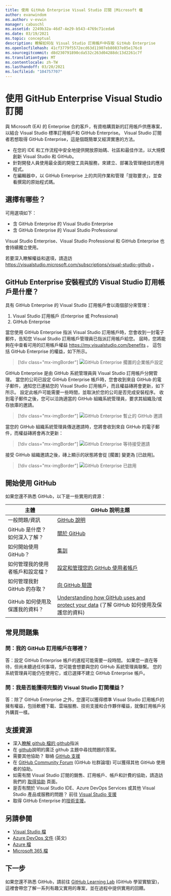 ```yaml
---
title: 使用 GitHub Enterprise Visual Studio 訂閱 |Microsoft 檔
author: evanwindom
ms.author: v-evwin
manager: cabuschl
ms.assetid: 2249b32a-46d7-4e29-b543-4769c71ceda6
ms.date: 03/19/2021
ms.topic: conceptual
description: 瞭解如何在 Visual Studio 訂用帳戶中存取 GitHub Enterprise
ms.openlocfilehash: 41cf3779f5572ecd63d11907eb80837e05e176c8
ms.sourcegitcommit: d8d230791890cda532c263d04288dc13d2261c7f
ms.translationtype: MT
ms.contentlocale: zh-TW
ms.lasthandoff: 03/20/2021
ms.locfileid: "104757707"
---
```

# <a name="visual-studio-subscriptions-with-github-enterprise"></a>使用 GitHub Enterprise Visual Studio 訂閱 

與 Microsoft (EA) 的 Enterprise 合約客戶，有資格購買新的訂用帳戶供應專案，以結合 Visual Studio 標準訂用帳戶和 GitHub Enterprise。 Visual Studio 訂閱者若想取得 GitHub Enterprise，這是個既簡單又經濟實惠的方法。 

- 在您的 IDE 和工作流程中安全地提供開放原始碼、社區和最佳作法，以大規模創新 Visual Studio 和 GitHub。
- 針對開發人員使用最全面的開發工具與服務，來建立、部署及管理絕佳的應用程式。 
- 在編輯器中，以 GitHub Enterprise 上的共同作業和管理「提取要求」，並查看撰寫的原始程式碼。 

## <a name="whats-available"></a>選擇有哪些？ 

可用選項如下：

- 含 GitHub Enterprise 的 Visual Studio Enterprise
- 含 GitHub Enterprise 的 Visual Studio Professional

Visual Studio Enterprise、Visual Studio Professional 和 GitHub Enterprise 也會持續獨立使用。 

若要深入瞭解權益和選項，請造訪 <https://visualstudio.microsoft.com/subscriptions/visual-studio-github> 。 

## <a name="what-is-the-visual-studio-subscription-with-github-enterprise-setup-process"></a>GitHub Enterprise 安裝程式的 Visual Studio 訂用帳戶是什麼？

具有 GitHub Enterprise 的 Visual Studio 訂用帳戶會以兩個部分來管理：
1. Visual Studio 訂用帳戶 (Enterprise 或 Professional)
2. GitHub Enterprise 

當您使用 GitHub Enterprise 指派 Visual Studio 訂用帳戶時，您會收到一封電子郵件，告知您 Visual Studio 訂用帳戶管理員已指派訂用帳戶給您。  屆時，您將能夠在中查看可用的訂用帳戶權益 <https://my.visualstudio.com/benefits> 。  這包括 GitHub Enterprise 的權益，如下所示。

   > [!div class="mx-imgBorder"]
   > ![GitHub Enterprise 擱置的企業帳戶設定](_img/access-github/pending-account-setup.png "您的組織必須先設定企業帳戶。")  

GitHub Enterprise 是由 GitHub 系統管理員與 Visual Studio 訂用帳戶分開管理。  當您的公司已設定 GitHub Enterprise 帳戶時，您會收到來自 GitHub 的電子郵件，通知您已連結您的 Visual Studio 訂用帳戶，而且權益磚將會更新，如下所示。  設定此帳戶可能需要一些時間，並取決於您的公司是否完成安裝程序。 收到電子郵件之後，您可以洽詢適當的 GitHub 組織系統管理員，要求其組織及/或存放庫的邀請。  

   > [!div class="mx-imgBorder"]
   > ![GitHub Enterprise 暫止的 GitHub 邀請](_img/access-github/pending-invite.png "請洽詢您的 GitHub 系統管理員，要求對 GitHub 組織提出邀請。")  

當您的 GitHub 組織系統管理員傳送邀請時，您將會收到來自 GitHub 的電子郵件，而權益磚將會再次更新：

   > [!div class="mx-imgBorder"]
   > ![GitHub Enterprise 等待接受邀請](_img/access-github/pending-acceptance.png "接受您在 GitHub 的電子郵件中收到的邀請")  

接受 GitHub 組織邀請之後，磚上顯示的狀態將會從 [擱置] 變更為 [已啟用]。

   > [!div class="mx-imgBorder"]
   > ![GitHub Enterprise 已啟用](_img/access-github/activated.png "接受邀請後，磚將會指出您的訂用帳戶已啟用。")  

## <a name="get-started-with-github"></a>開始使用 GitHub

如果您還不熟悉 GitHub，以下是一些實用的資源：

| 主體                                  | GitHub 說明主題                                     |
|------------------------------------------|-------------------------------------------------------|
| 一般問題/資訊          | [GitHub 說明](https://help.github.com)             |
| GitHub 是什麼？  如何深入了解？  | [關於 GitHub](https://help.github.com/categories/about-github)                                       |
| 如何開始使用 GitHub？     | [集訓](https://help.github.com/categories/bootcamp)                                              |
| 如何管理我的使用者帳戶和設定檔？       | [設定和管理您的 GitHub 使用者帳戶](https://help.github.com/categories/setting-up-and-managing-your-github-user-account)    |
| 如何管理我對 GitHub 的存取？   | [向 GitHub 驗證](https://help.github.com/categories/authenticating-to-github)                           |
| GitHub 如何使用及保護我的資料？ | [Understanding how GitHub uses and protect your data](https://help.github.com/categories/understanding-how-github-uses-and-protects-your-data) (了解 GitHub 如何使用及保護您的資料)|

## <a name="frequently-asked-questions"></a>常見問題集

### <a name="q--where-is-my-github-subscription"></a>問：我的 GitHub 訂用帳戶在哪裡？
答：設定 GitHub Enterprise 帳戶的進程可能需要一段時間。  如果您一直在等待，但尚未聽過任何事項，您可能會想要與您的 GitHub 系統管理員聯繫。 您的系統管理員可能仍在使用它，或已選擇不建立 GitHub Enterprise 帳戶。 

### <a name="q-do-i-get-the-full-visual-studio-subscription-benefits"></a>問：我是否能獲得完整的 Visual Studio 訂閱權益？
答：除了 GitHub Enterprise 之外，您還可以獲得標準 Visual Studio 訂用帳戶的擁有權益，包括軟體下載、雲端服務、技術支援和合作夥伴權益，就像訂用帳戶另外購買一樣。

## <a name="support-resources"></a>支援資源
- 深入[瞭解 github 檔的 github](https://docs.github.com/github/setting-up-and-managing-your-enterprise-account/managing-licenses-for-the-github-enterprise-and-visual-studio-bundle)指派
- 在 [github](https://help.github.com)說明的廣泛 github 主題中尋找問題的答案。
- 需要其他協助？  聯絡 [GitHub 支援](https://support.github.com/)
- 在 [GitHub Community Forum](https://github.community/) (GitHub 社群論壇) 可以獲得其他 GitHub 使用者的協助。
- 如需有關 Visual Studio 訂閱的銷售、訂用帳戶、帳戶和計費的協助，請造訪我們的 [取得協助](https://aka.ms/vssubscriberhelp) 頁面。
- 是否有關於 Visual Studio IDE、Azure DevOps Services 或其他 Visual Studio 產品或服務的問題？  前往 [Visual Studio 支援](https://visualstudio.microsoft.com/support/)
- 取得 GitHub Enterprise 的[技術支援](https://support.microsoft.com/en-us/supportforbusiness/productselection?sapId=b77fe80f-5417-80bd-4b2a-275cf0018c24)。   

## <a name="see-also"></a>另請參閱
- [Visual Studio 檔](https://docs.microsoft.com/visualstudio/)
- [Azure DevOps 文件](https://docs.microsoft.com/azure/devops/) \(英文\)
- [Azure 檔](https://docs.microsoft.com/azure/)
- [Microsoft 365 檔](https://docs.microsoft.com/microsoft-365/)

## <a name="next-steps"></a>下一步
如果您還不熟悉 GitHub，請前往 [GitHub Learning Lab](https://lab.github.com/) (GitHub 學習實驗室)，這裡會帶您了解一系列有趣又實用的專案，並在過程中提供實用的回饋。

